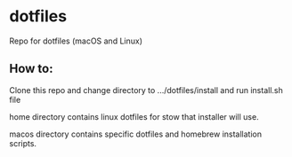 # dotfiles
Repo for dotfiles (macOS and Linux)

## How to:
Clone this repo and change directory to .../dotfiles/install and run install.sh file

home directory contains linux dotfiles for stow that installer will use.

macos directory contains specific dotfiles and homebrew installation scripts.


